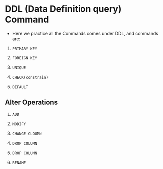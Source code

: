 # DDL (Data Definition query) Command

- Here we practice all the Commands comes under DDL, and commands are:

1.  `PRIMARY KEY`

2.  `FOREIGN KEY`

3.  `UNIQUE`

4.  `CHECK(constrain)`

5.  `DEFAULT`

## Alter Operations

1.  `ADD`

2.  `MODIFY`

3.  `CHANGE CLOUMN`

4.  `DROP COLUMN`

5.  `DROP COLUMN`

6.  `RENAME`